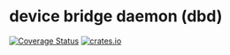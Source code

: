# device bridge daemon (dbd)

[![Coverage Status](https://coveralls.io/repos/github/mihaipop11/dbd/badge.svg?branch=main)](https://coveralls.io/github/mihaipop11/dbd?branch=main)
[![crates.io](https://img.shields.io/crates/v/dbd.svg)](https://crates.io/crates/dbd)